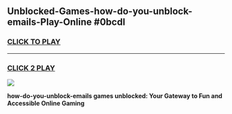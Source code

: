 
## Unblocked-Games-how-do-you-unblock-emails-Play-Online #0bcdl
<h3>
<a href="https://news.freeplayer.one?title=how-do-you-unblock-emails&ref=3">CLICK TO PLAY</a></h3>
<hr>

<h3>
<a href="https://news.freeplayer.one?title=how-do-you-unblock-emails&ref=3">CLICK 2 PLAY</a>
  
</h3>

<a href="https://news.freeplayer.one?title=how-do-you-unblock-emails&ref=3"><img src="https://clearcache.store/games.png"></a>


**how-do-you-unblock-emails games unblocked: Your Gateway to Fun and Accessible Online Gaming**
